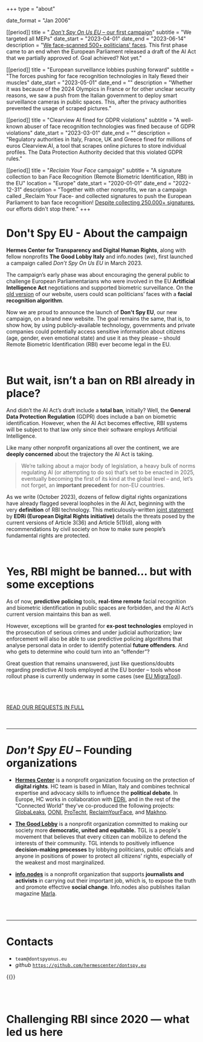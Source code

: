 +++
type = "about"

date_format = "Jan 2006"

[[period]]
  title = "[ _Don't Spy On Us EU_ – our first campaign](//dontspyonus.eu)"
  subtitle = "We targeted all MEPs"
  date_start = "2023-04-01"
  date_end = "2023-06-14"
  description = "[We face-scanned 500+ politicians' faces](//dontspyonus.eu/post/squared-faces/). This first phase came to an end when the European Parliament released a draft of the AI Act that we partially approved of. Goal achieved? Not yet."

[[period]]
  title = "European surveillance lobbies pushing forward"
  subtitle = "The forces pushing for face recognition technologies in Italy flexed their muscles"
  date_start = "2023-05-01"
  date_end = ""
  description = "Whether it was because of the 2024 Olympics in France or for other unclear security reasons, we saw a push from the Italian government to deploy smart surveillance cameras in public spaces. This, after the privacy authorities prevented the usage of scraped pictures."

[[period]]
  title = "Clearview AI fined for GDPR violations"
  subtitle = "A well-known abuser of face recognition technologies was fined because of GDPR violations"
  date_start = "2023-03-01"
  date_end = ""
  description = "Regulatory authorities in Italy, France, UK and Greece fined for millions of euros Clearview.AI, a tool that scrapes online pictures to store individual profiles. The Data Protection Authority decided that this violated GDPR rules."

[[period]]
  title = "_Reclaim Your Face_ campaign"
  subtitle = "A signature collection to ban Face Recognition (Remote Biometric Identification, RBI) in the EU"
  location = "Europe"
  date_start = "2020-01-01"
  date_end = "2022-12-31"
  description = "Together with other nonprofits, we ran a campaign called _Reclaim Your Face- and collected signatures to push the European Parliament to ban face recognition! [Despite collecting 250.000+ signatures](//twitter.com/edri/status/1706565300844368239), our efforts didn't stop there."
+++

# Don't Spy EU - About the campaign 

**Hermes Center for Transparency and Digital Human Rights**, along with fellow nonprofits **The Good Lobby Italy** and info.nodes (_we_), first launched a campaign called _Don’t Spy On Us EU_ in March 2023.

The campaign’s early phase was about encouraging the general public to challenge European Parliamentarians who were involved in the EU **Artificial Intelligence Act** negotiations and supported biometric surveillance. On the [old version](//dontspyonus.eu/) of our website, users could scan politicians’ faces with a **facial recognition algorithm**.

Now we are proud to announce the launch of **Don't Spy EU**, our new campaign, on a brand new website. The goal remains the same, that is, to show how, by using publicly-available technology, governments and private companies could potentially access sensitive information about citizens (age, gender, even emotional state) and use it as they please – should Remote Biometric Identification (RBI) ever become legal in the EU.

<br>

# But wait, isn’t a ban on RBI already in place? 

And didn’t the AI Act’s draft include a **total ban**, initially?  Well, the **General Data Protection Regulation** (GDPR) does include a ban on biometric identification. However, when the AI Act becomes effective, RBI systems will be subject to that law only since their software employs Artificial Intelligence.

Like many other nonprofit organizations all over the continent, we are **deeply concerned** about the trajectory the AI Act is taking.

> We’re talking about a major body of legislation, a heavy bulk of norms regulating AI (or attempting to do so) that’s set to be enacted in 2025, eventually becoming the first of its kind at the global level – and, let’s not forget, an **important precedent** for non-EU countries.

As we write (October 2023), dozens of fellow digital rights organizations have already flagged several loopholes in the AI Act, beginning with the very **definition** of RBI technology. This meticulously-written [joint statement](//edri.org/wp-content/uploads/2022/05/Prohibit-RBI-in-publicly-accessible-spaces-Civil-Society-Amendments-AI-Act-FINAL.pdf) by **EDRi (European Digital Rights initiative)** details the threats posed by the current versions of Article 3(36) and Article 5(1)(d), along with recommendations by civil society on how to make sure people’s fundamental rights are protected.

<br>

# Yes, RBI might be banned… but with some exceptions

As of now, **predictive policing** tools, **real-time remote** facial recognition and biometric identification in public spaces are forbidden, and the AI Act’s current version maintains this ban as well.

However, exceptions will be granted for **ex-post technologies** employed in the prosecution of serious crimes and under judicial authorization; law enforcement will also be able to use predictive policing algorithms that analyse personal data in order to identify potential **future offenders**. And who gets to determine who could turn into an “offender”?

Great question that remains unanswered, just like questions/doubts regarding predictive AI tools employed at the EU border – tools whose rollout phase is currently underway in some cases (see [EU MigraTool](//www.itflows.eu/eumigratool/)).

<br>

<link rel="stylesheet" href="/css/cta.css">

<br>
<br>

<a href="/blog/requests" id="link-sophisticated">
  <div id="demand">
    <span>
      READ OUR REQUESTS IN FULL
    </span>
  </div>
</a>

<br>
<br>

---

# _Don't Spy EU_ – Founding organizations


* [**Hermes Center**](//hermescenter.org) is a nonprofit organization focusing on the protection of **digital rights**. HC team is based in Milan, Italy and combines technical expertise and advocacy skills to influence the **political debate**. In Europe, HC works in collaboration with [EDRi](//edri.org), and in the rest of the "Connected World" they've co-produced the following projects: [GlobaLeaks](//www.globaleaks.org), [OONI](//ooni.org), [ProTecht](//protecht.hermescenter.org/), [ReclaimYourFace](//reclaimyourface.eu), and [Makhno](//foundation.mozilla.org/en/blog/new-tool-makhno-will-expose-geographic-social-media-censorship/).

* [**The Good Lobby**](//thegoodlobby.it) is a nonprofit organization committed to making our society more **democratic, united and equitable.** TGL is a people's movement that believes that every citizen can mobilize to defend the interests of their community. TGL intends to positively influence **decision-making processes** by lobbying politicians, public officials and anyone in positions of power to protect all citizens' rights, especially of the weakest and most marginalized.

* [**info.nodes**](//info.nodes) is a nonprofit organization that supports **journalists and activists** in carrying out their important job, which is, to expose the truth and promote effective **social change**. Info.nodes also publishes italian magazine [Marla](//infonodes.org/marla).

<br>
<br>

---

# Contacts

* `team@dontspyonus.eu`
* _github_ [`https://github.com/hermescenter/dontspy.eu`](//github.com/hermescenter/dontspy.eu)


{{<founding-organizations>}}

<br>
<br>

# Challenging RBI since 2020 — what led us here

